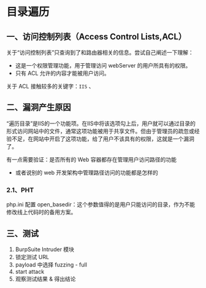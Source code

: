# 目录遍历
## 一、访问控制列表（Access Control Lists,ACL）
关于“访问控制列表”只查询到了和路由器相关的信息。尝试自己阐述一下理解：
- 这是一个权限管理功能，用于管理访问 webServer 的用户所具有的权限。
- 只有 ACL 允许的内容才能被用户访问。

关于 ACL 接触较多的关键字：`IIS` 、

## 二、漏洞产生原因
“遍历目录”是IIS的一个功能项。在IIS中将该选项勾上后，用户就可以通过目录的形式访问网站中的文件，通常这项功能被用于共享文件。但由于管理员的疏忽或经验不足，在网站中开启了这项功能，给了用户不该具有的权限，这就是一个漏洞了。

有一点需要验证：是否所有的 Web 容器都存在管理用户访问路径的功能
- 或者说别的 web 开发架构中管理路径访问的功能都是怎样的
### 2.1、PHT
php.ini 配置 open_basedir：这个参数值得的是用户只能访问的目录，作为不能修改线上代码时的备用方案。


## 三、测试
1. BurpSuite Intruder 模块
2. 锁定测试 URL
3. payload 中选择 fuzzing - full
4. start attack
5. 观察测试结果 & 得出结论